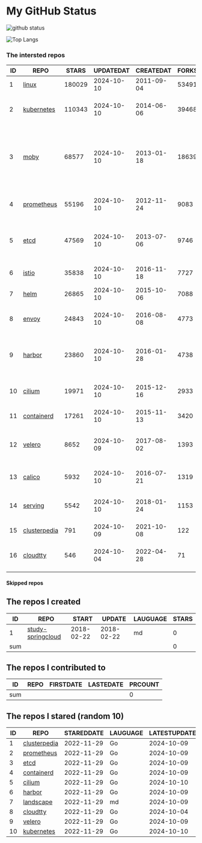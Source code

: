 # My GitHub Status

<img src="https://github-readme-stats-1.yihong0618.vercel.app/api?username=daoqingniu&show_icons=true&&&hide_title=true&count_private=true" alt="github status" />

![Top Langs](https://github-readme-stats-1.yihong0618.vercel.app/api/top-langs/?username=daoqingniu&layout=compact)

<!--START_SECTION:github_repos-->
### The intersted repos
| ID |                              REPO                               | STARS  | UPDATEDAT  | CREATEDAT  | FORKSCOUNT |                                                DESCRIPTIONS                                                |
|----|-----------------------------------------------------------------|--------|------------|------------|------------|------------------------------------------------------------------------------------------------------------|
|  1 | [linux](https://github.com/torvalds/linux)                      | 180029 | 2024-10-10 | 2011-09-04 |      53491 | Linux kernel source tree                                                                                   |
|  2 | [kubernetes](https://github.com/kubernetes/kubernetes)          | 110343 | 2024-10-10 | 2014-06-06 |      39468 | Production-Grade Container Scheduling and Management                                                       |
|  3 | [moby](https://github.com/moby/moby)                            |  68577 | 2024-10-10 | 2013-01-18 |      18639 | The Moby Project - a collaborative project for the container ecosystem to assemble container-based systems |
|  4 | [prometheus](https://github.com/prometheus/prometheus)          |  55196 | 2024-10-10 | 2012-11-24 |       9083 | The Prometheus monitoring system and time series database.                                                 |
|  5 | [etcd](https://github.com/etcd-io/etcd)                         |  47569 | 2024-10-10 | 2013-07-06 |       9746 | Distributed reliable key-value store for the most critical data of a distributed system                    |
|  6 | [istio](https://github.com/istio/istio)                         |  35838 | 2024-10-10 | 2016-11-18 |       7727 | Connect, secure, control, and observe services.                                                            |
|  7 | [helm](https://github.com/helm/helm)                            |  26865 | 2024-10-10 | 2015-10-06 |       7088 | The Kubernetes Package Manager                                                                             |
|  8 | [envoy](https://github.com/envoyproxy/envoy)                    |  24843 | 2024-10-10 | 2016-08-08 |       4773 | Cloud-native high-performance edge/middle/service proxy                                                    |
|  9 | [harbor](https://github.com/goharbor/harbor)                    |  23860 | 2024-10-10 | 2016-01-28 |       4738 | An open source trusted cloud native registry project that stores, signs, and scans content.                |
| 10 | [cilium](https://github.com/cilium/cilium)                      |  19971 | 2024-10-10 | 2015-12-16 |       2933 | eBPF-based Networking, Security, and Observability                                                         |
| 11 | [containerd](https://github.com/containerd/containerd)          |  17261 | 2024-10-10 | 2015-11-13 |       3420 | An open and reliable container runtime                                                                     |
| 12 | [velero](https://github.com/vmware-tanzu/velero)                |   8652 | 2024-10-09 | 2017-08-02 |       1393 | Backup and migrate Kubernetes applications and their persistent volumes                                    |
| 13 | [calico](https://github.com/projectcalico/calico)               |   5932 | 2024-10-10 | 2016-07-21 |       1319 | Cloud native networking and network security                                                               |
| 14 | [serving](https://github.com/knative/serving)                   |   5542 | 2024-10-10 | 2018-01-24 |       1153 | Kubernetes-based, scale-to-zero, request-driven compute                                                    |
| 15 | [clusterpedia](https://github.com/clusterpedia-io/clusterpedia) |    791 | 2024-10-09 | 2021-10-08 |        122 | The Encyclopedia of Kubernetes clusters                                                                    |
| 16 | [cloudtty](https://github.com/cloudtty/cloudtty)                |    546 | 2024-10-04 | 2022-04-28 |         71 | A Friendly Kubernetes CloudShell (Web Terminal) !                                                          |



#### Skipped repos
<!--END_SECTION:github_repos-->

<!--START_SECTION:my_github-->
## The repos I created
| ID  |                                 REPO                                 |   START    |   UPDATE   | LAUGUAGE | STARS |
|-----|----------------------------------------------------------------------|------------|------------|----------|-------|
|   1 | [study-springcloud](https://github.com/daoqingniu/study-springcloud) | 2018-02-22 | 2018-02-22 | md       |     0 |
| sum |                                                                      |            |            |          |     0 |

## The repos I contributed to
| ID  | REPO | FIRSTDATE | LASTEDATE | PRCOUNT |
|-----|------|-----------|-----------|---------|
| sum |      |           |           |       0 |

## The repos I stared (random 10)
| ID |                              REPO                               | STAREDDATE | LAUGUAGE | LATESTUPDATE |
|----|-----------------------------------------------------------------|------------|----------|--------------|
|  1 | [clusterpedia](https://github.com/clusterpedia-io/clusterpedia) | 2022-11-29 | Go       | 2024-10-09   |
|  2 | [prometheus](https://github.com/prometheus/prometheus)          | 2022-11-29 | Go       | 2024-10-09   |
|  3 | [etcd](https://github.com/etcd-io/etcd)                         | 2022-11-29 | Go       | 2024-10-09   |
|  4 | [containerd](https://github.com/containerd/containerd)          | 2022-11-29 | Go       | 2024-10-09   |
|  5 | [cilium](https://github.com/cilium/cilium)                      | 2022-11-29 | Go       | 2024-10-10   |
|  6 | [harbor](https://github.com/goharbor/harbor)                    | 2022-11-29 | Go       | 2024-10-09   |
|  7 | [landscape](https://github.com/cncf/landscape)                  | 2022-11-29 | md       | 2024-10-09   |
|  8 | [cloudtty](https://github.com/cloudtty/cloudtty)                | 2022-11-29 | Go       | 2024-10-04   |
|  9 | [velero](https://github.com/vmware-tanzu/velero)                | 2022-11-29 | Go       | 2024-10-09   |
| 10 | [kubernetes](https://github.com/kubernetes/kubernetes)          | 2022-11-29 | Go       | 2024-10-10   |

<!--END_SECTION:my_github-->
